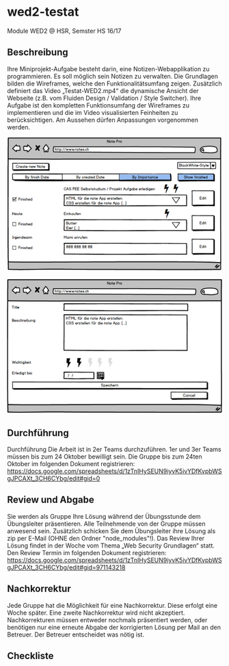 # wed2-testat
Module WED2 @ HSR, Semster HS 16/17

## Beschreibung
Ihre Miniprojekt-Aufgabe besteht darin, eine Notizen-Webapplikation zu programmieren. Es soll
möglich sein Notizen zu verwalten.
Die Grundlagen bilden die Wireframes, welche den Funktionalitätsumfang zeigen. Zusätzlich
definiert das Video „Testat-WED2.mp4“ die dynamische Ansicht der Webseite (z.B. vom Fluiden
Design / Validation / Style Switcher).
Ihre Aufgabe ist den kompletten Funktionsumfang der Wireframes zu implementieren und die
im Video visualisierten Feinheiten zu berücksichtigen.
Am Aussehen dürfen Anpassungen vorgenommen werden.

![Capture 1](https://github.com/ursforrer/wed2-testat/blob/master/readmeresources/screenshot_wed2_testat_1.PNG)

![Capture 2](https://github.com/ursforrer/wed2-testat/blob/master/readmeresources/screenshot_wed2_testat_2.PNG)

## Durchführung
Durchführung
Die Arbeit ist in 2er Teams durchzuführen.
1er und 3er Teams müssen bis zum 24 Oktober bewilligt sein.
Die Gruppe bis zum 24ten Oktober im folgenden Dokument registrieren:
https://docs.google.com/spreadsheets/d/1zTnIHySEUN9iyvK5ivYDfKvpbWSgJPCAXt_3CH6CYbg/edit#gid=0

## Review und Abgabe
Sie werden als Gruppe Ihre Lösung während der Übungsstunde dem Übungsleiter
präsentieren. Alle Teilnehmende von der Gruppe müssen anwesend sein.
Zusätzlich schicken Sie dem Übungsleiter ihre Lösung als zip per E-Mail (OHNE den Ordner
"node_modules"!).
Das Review Ihrer Lösung findet in der Woche vom Thema „Web Security Grundlagen“ statt.
Den Review Termin im folgenden Dokument registrieren:
https://docs.google.com/spreadsheets/d/1zTnIHySEUN9iyvK5ivYDfKvpbWSgJPCAXt_3CH6CYbg/edit#gid=971143218

## Nachkorrektur
Jede Gruppe hat die Möglichkeit für eine Nachkorrektur. Diese erfolgt eine Woche später. Eine
zweite Nachkorrektur wird nicht akzeptiert.
Nachkorrekturen müssen entweder nochmals präsentiert werden, oder benötigen nur eine
erneute Abgabe der korrigierten Lösung per Mail an den Betreuer. Der Betreuer entscheidet
was nötig ist.

## Checkliste

